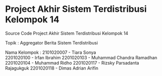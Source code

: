 # Project Akhir Sistem Terdistribusi Kelompok 14
Source Code Project Akhir Sistem Terdistribusi Kelompok 14

Topik : Aggregator Berita Sistem Terdistribusi 

Nama Kelompok :
2101020007 - Tiara Sonya  
2201020100 - Irfan Ibrahim 
2201020103 - Muhammad Chandra Ramadhan
2201020104 - Muhammad Ridho 
2201020117 - Rizsky Parsadanta Rajagukguk
2201020118 - Dimas Adrian Arifin




